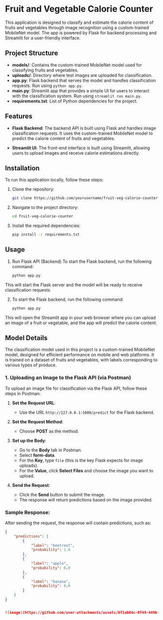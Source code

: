 # Fruit and Vegetable Calorie Counter

This application is designed to classify and estimate the calorie content of fruits and vegetables through image recognition using a custom-trained MobileNet model. The app is powered by Flask for backend processing and Streamlit for a user-friendly interface. 

## Project Structure

- **models/**: Contains the custom-trained MobileNet model used for classifying fruits and vegetables.
- **uploads/**: Directory where test images are uploaded for classification.
- **app.py**: Flask backend that serves the model and handles classification requests. Run using `python app.py`.
- **main.py**: Streamlit app that provides a simple UI for users to interact with the classification system. Run using `streamlit run main.py`.
- **requirements.txt**: List of Python dependencies for the project.

## Features

- **Flask Backend**: The backend API is built using Flask and handles image classification requests. It uses the custom-trained MobileNet model to predict the calorie content of fruits and vegetables.
  
- **Streamlit UI**: The front-end interface is built using Streamlit, allowing users to upload images and receive calorie estimations directly.

## Installation

To run this application locally, follow these steps:

1. Clone the repository:
   ```bash
   git clone https://github.com/yourusername/fruit-veg-calorie-counter.git
2. Navigate to the project directory:
   ```bash
   cd fruit-veg-calorie-counter
3. Install the required dependencies:
   ```bash
   pip install -r requirements.txt

## Usage
1. Run Flask API (Backend)
To start the Flask backend, run the following command:
    ```bash
    python app.py
This will start the Flask server and the model will be ready to receive classification requests.

2. To start the Flask backend, run the following command:
    ```bash
    python app.py
This will open the Streamlit app in your web browser where you can upload an image of a fruit or vegetable, and the app will predict the calorie content.

## Model Details

The classification model used in this project is a custom-trained MobileNet model, designed for efficient performance on mobile and web platforms. 
It is trained on a dataset of fruits and vegetables, with labels corresponding to various types of produce.


### 1. Uploading an Image to the Flask API (via Postman)

To upload an image file for classification via the Flask API, follow these steps in Postman:

1. **Set the Request URL**:
   - Use the URL `http://127.0.0.1:5000/predict` for the Flask backend.

2. **Set the Request Method**:
   - Choose **POST** as the method.

3. **Set up the Body**:
   - Go to the **Body** tab in Postman.
   - Select **form-data**.
   - For the **Key**, type `file` (this is the key Flask expects for image uploads).
   - For the **Value**, click **Select Files** and choose the image you want to upload.

4. **Send the Request**:
   - Click the **Send** button to submit the image.
   - The response will return predictions based on the image provided.
   
### Sample Response:
After sending the request, the response will contain predictions, such as:
```json
{
    "predictions": [
        {
            "label": "beetroot",
            "probability": 1.0
        },
        {
            "label": "apple",
            "probability": 0.0
        },
        {
            "label": "banana",
            "probability": 0.0
        }
    ]
}


![image](https://github.com/user-attachments/assets/6f1ab84c-0f49-449b-a46a-6d9ca8aa16d4)



